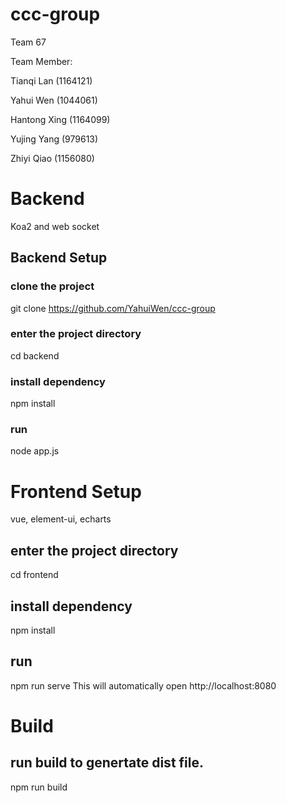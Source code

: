 # ccc-group

Team 67

Team Member:

Tianqi Lan		(1164121)

Yahui Wen		  (1044061)

Hantong Xing	(1164099)

Yujing Yang		(979613)

Zhiyi Qiao		(1156080)

# Backend 

Koa2 and web socket

## Backend Setup
### clone the project
git clone https://github.com/YahuiWen/ccc-group

### enter the project directory
cd backend
### install dependency
npm install

### run
node app.js



# Frontend Setup

vue, element-ui, echarts

## enter the project directory
cd frontend
## install dependency
npm install

## run
npm run serve
This will automatically open http://localhost:8080

# Build
## run build to genertate dist file.
npm run build

